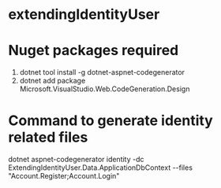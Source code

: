 # extendingIdentityUser

# Nuget packages required
1. dotnet tool install -g dotnet-aspnet-codegenerator
2. dotnet add package Microsoft.VisualStudio.Web.CodeGeneration.Design

# Command to generate identity related files
dotnet aspnet-codegenerator identity -dc ExtendingIdentityUser.Data.ApplicationDbContext --files "Account.Register;Account.Login"
